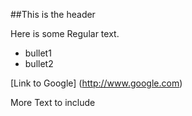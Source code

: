 ##This is the header

Here is some Regular text.

* bullet1
* bullet2

[Link to Google] (http://www.google.com)

More Text to include